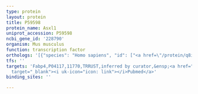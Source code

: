 ```yaml
---
type: protein
layout: protein
title: P59598
protein_name: Asxl1
uniprot_accession: P59598
ncbi_gene_id: '228790'
organism: Mus musculus
function: transcription factor
orthologs: '[{"species": "Homo sapiens", "id": ["<a href=\"/protein/q8ixj9\">Q8IXJ9</a>"]}, {"species": "Rattus norvegicus", "id": ["A0A0G2JU33"]}]'
tfs: ''
targets: 'Fabp4,P04117,11770,TRRUST,inferred by curator,&ensp;<a href="https://www.ncbi.nlm.nih.gov/pubmed/?term=21047783%5Buid%5D+OR+29087512%5Buid%5D"
  target="_blank"><i uk-icon="icon: link"></i>Pubmed</a>'
binding_sites: ''

---
```

